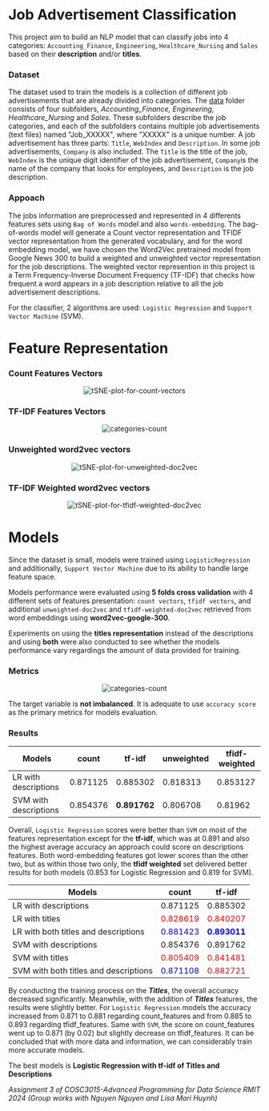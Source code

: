 # Job Advertisement Classification

This project aim to build an NLP model that can classify jobs into 4 categories: `Accounting_Finance`, `Engineering`, `Healthcare_Nursing` and `Sales` based on their **description** and/or **titles**. 

### Dataset
The dataset used to train the models is a collection of different job advertisements that are already divided into categories. 
The [data](../main/data) folder consists of four subfolders, *Accounting_Finance, Engineering, Healthcare_Nursing* and *Sales*. These subfolders describe the job categories, and each of the subfolders contains multiple job advertisements (text files) named "Job_XXXXX", where "XXXXX" is a unique number. 
A job advertisement has three parts: `Title`, `WebIndex` and `Description`. In some job advertisements, `Company` is also included. 
The `Title` is the title of the job, `WebIndex` is the unique digit identifier of the job advertisement, `Company`is the name of the company that looks for employees, and `Description` is the job description.

### Appoach
The jobs information are preprocessed and represented in 4 differents features sets using `Bag of Words` model and also `words-embedding`. 
The bag-of-words model will generate a Count vector representation and TFIDF vector representation from the generated vocabulary, 
and for the word embedding model, we have chosen the Word2Vec pretrained model from Google News 300 to build a weighted and unweighted vector representation for the job descriptions. 
The weighted vector represention in this project is a Term Frequency-Inverse Document Frequency (TF-IDF) that checks how frequent a word appears in a job description relative to all the job advertisement descriptions. 

For the classifier, 2 algorithms are used: `Logistic Regression` and  `Support Vector Machine` (SVM).

# Feature Representation
### Count Features Vectors
<p align="center">
  <img src="https://github.com/tringuyenbao/Job-Advertisement-Classification/blob/main/images/tSNE-plot-for-count-vectors.png?raw=true" alt="tSNE-plot-for-count-vectors"/>
</p>

### TF-IDF Features Vectors
<p align="center">
  <img src="https://github.com/tringuyenbao/Job-Advertisement-Classification/blob/main/images/tSNE-plot-for-tfidf-vectors.png?raw=true" alt="categories-count"/>
</p>

### Unweighted word2vec vectors
<p align="center">
  <img src="https://github.com/tringuyenbao/Job-Advertisement-Classification/blob/main/images/tSNE-plot-for-unweighted-doc2vec.png?raw=true" alt="tSNE-plot-for-unweighted-doc2vec"/>
</p>

### TF-IDF Weighted word2vec vectors
<p align="center">
  <img src="https://github.com/tringuyenbao/Job-Advertisement-Classification/blob/main/images/tSNE-plot-for-tfidf-weighted-doc2vec.png?raw=true" alt="tSNE-plot-for-tfidf-weighted-doc2vec"/>
</p>

# Models

Since the dataset is small, models were trained using `LogisticRegression` and additionally, `Support Vector Machine` due to its ability to handle large feature space.

Models performance were evaluated using **5 folds cross validation** with 4 different sets of features presentation: `count vectors`, `tfidf vectors`, and additional `unweighted-doc2vec` and `tfidf-weighted-doc2vec` retrieved from word embeddings using **word2vec-google-300**.

Experiments on using the **titles representation** instead of the descriptions and using **both** were also conducted to see whether the models performance vary regardings the amount of data provided for training.

### Metrics
<p align="center">
  <img src="https://github.com/tringuyenbao/Job-Advertisement-Classification/blob/main/images/categories-count.png?raw=true" alt="categories-count"/>
</p>

The target variable is **not imbalanced**. It is adequate to use `accuracy score` as the primary metrics for models evaluation.

### Results

|Models                     |count    |tf-idf       |unweighted    |tfidf-weighted |
|---------------------------|---------|-------------|--------------|---------------|
|LR with descriptions       |0.871125 |0.885302     |0.818313      |0.853127       |
|SVM with descriptions      |0.854376 |**0.891762** |0.806708      |0.81962        |

Overall, `Logistic Regression` scores were better than `SVM` on most of the features representation except for the **tf-idf**, which was at 0.891 and also the highest average accuracy an approach could score on descriptions features. Both word-embedding features got lower scores than the other two, but as within those two only, the **tfidf weighted** set delivered better results for both models (0.853 for Logistic Regression and 0.819 for SVM). 


|Models                               |count                                    |tf-idf                                      |
|-------------------------------------|-----------------------------------------|--------------------------------------------|
|LR with descriptions                 |0.871125                                 |0.885302                                    |
|LR with titles                       |<span style="color:red">0.828619</span>  |<span style="color:red">0.840207</span>     |
|LR with both titles and descriptions |<span style="color:blue">0.881423</span> |<span style="color:blue">**0.893011**</span>|
|SVM with descriptions                |0.854376                                 |0.891762                                    |
|SVM with titles                      |<span style="color:red">0.805409</span>  |<span style="color:red">0.841481</span>     |
|SVM with both titles and descriptions|<span style="color:blue"> 0.871108</span>|<span style="color:red">0.882721</span>     |

By conducting the training process on the ***Titles***, the overall accuracy decreased significantly. Meanwhile, with the addition of ***Titles*** features, the results were slightly better. For `Logistic Regression` models the accuracy increased from 0.871 to 0.881 regarding count_features and from 0.885 to 0.893 regarding tfidf_features. Same with `SVM`, the score on count_features went up to 0.871 (by 0.02) but slightly decrease on tfidf_features. It can be concluded that with more data and information, we can considerably train more accurate models.

The best models is **Logistic Regression with tf-idf of Titles and Descriptions**

*Assignment 3 of COSC3015-Advanced Programming for Data Science RMIT 2024 (Group works with Nguyen Nguyen and Lisa Mari Huynh)*

